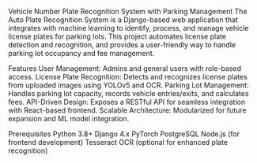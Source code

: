 Vehicle Number Plate Recognition System with Parking Management
The Auto Plate Recognition System is a Django-based web application that integrates with machine learning to identify, process, and manage vehicle license plates for parking lots. This project automates license plate detection and recognition, and provides a user-friendly way to handle parking lot occupancy and fee management.


Features
User Management: Admins and general users with role-based access.
License Plate Recognition: Detects and recognizes license plates from uploaded images using YOLOv5 and OCR.
Parking Lot Management: Handles parking lot capacity, records vehicle entries/exits, and calculates fees.
API-Driven Design: Exposes a RESTful API for seamless integration with React-based frontend.
Scalable Architecture: Modularized for future expansion and ML model integration.


Prerequisites
Python 3.8+
Django 4.x
PyTorch
PostgreSQL
Node.js (for frontend development)
Tesseract OCR (optional for enhanced plate recognition)
